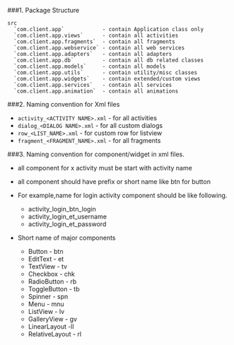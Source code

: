 ###1. Package Structure

    src
      `com.client.app`            - contain Application class only
      `com.client.app.views`      - contain all activities
      `com.client.app.fragments`  - contain all fragments
      `com.client.app.webservice` - contain all web services
      `com.client.app.adapters`   - contain all adapters
      `com.client.app.db`         - contain all db related classes
      `com.client.app.models`     - contain all models
      `com.client.app.utils`      - contain utility/misc classes
      `com.client.app.widgets`    - contain extended/custom views
      `com.client.app.services`   - contain all services
      `com.client.app.animation`  - contain all animations

###2. Naming convention for Xml files

  * `activity_<ACTIVITY NAME>.xml` - for all activities
  * `dialog_<DIALOG NAME>.xml`     - for all custom dialogs
  * `row_<LIST_NAME>.xml`          - for custom row for listview
  * `fragment_<FRAGMENT_NAME>.xml` - for all fragments

###3. Naming convention for component/widget in xml files.

  * all component for x activity must be start with activity name
  * all component should have prefix or short name like btn for button
  * For example,name for login activity component should be like following.

    * activity_login_btn_login
    * activity_login_et_username
    * activity_login_et_password
  * Short name of major components

    * Button - btn
    * EditText - et
    * TextView - tv
    * Checkbox - chk
    * RadioButton - rb
    * ToggleButton - tb
    * Spinner - spn
    * Menu - mnu
    * ListView - lv
    * GalleryView - gv
    * LinearLayout -ll
    * RelativeLayout - rl
